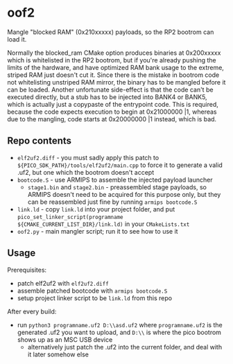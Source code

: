# oof2

Mangle "blocked RAM" (0x210xxxxx) payloads, so the RP2 bootrom can load it.

Normally the blocked_ram CMake option produces binaries at 0x200xxxxx which is whitelisted in the RP2 bootrom, but if you're already pushing the limits of the hardware, and have optimized RAM bank usage to the extreme, striped RAM just doesn't cut it.
Since there is the mistake in bootrom code not whitelisting unstriped RAM mirror, the binary has to be mangled before it can be loaded.
Another unfortunate side-effect is that the code can't be executed directly, but a stub has to be injected into BANK4 or BANK5, which is actually just a copypaste of the entrypoint code. This is required, because the code expects execution to begin at 0x21000000 |1, whereas due to the mangling, code starts at 0x20000000 |1 instead, which is bad.

## Repo contents

- `elf2uf2.diff` - you must sadly apply this patch to `${PICO_SDK_PATH}/tools/elf2uf2/main.cpp` to force it to generate a valid .uf2, but one which the bootrom doesn't accept
- `bootcode.S` - use ARMIPS to assemble the injected payload launcher
    - `stage1.bin` and `stage2.bin` - preassembled stage payloads, so ARMIPS doesn't need to be acquired for this purpose only, but they can be reassembled just fine by running `armips bootcode.S`
- `link.ld` - copy `link.ld` into your project folder, and put `pico_set_linker_script(programname ${CMAKE_CURRENT_LIST_DIR}/link.ld)` in your `CMakeLists.txt`
- `oof2.py` - main mangler script; run it to see how to use it

## Usage

Prerequisites:
- patch elf2uf2 with `elf2uf2.diff`
- assemble patched bootcode with `armips bootcode.S`
- setup project linker script to be `link.ld` from this repo

After every build:
- run `python3 programname.uf2 D:\\asd.uf2` where `programname.uf2` is the generated .uf2 you want to upload, and `D:\\` is where the pico bootrom shows up as an MSC USB device
    - alternatively just patch the .uf2 into the current folder, and deal with it later somehow else
